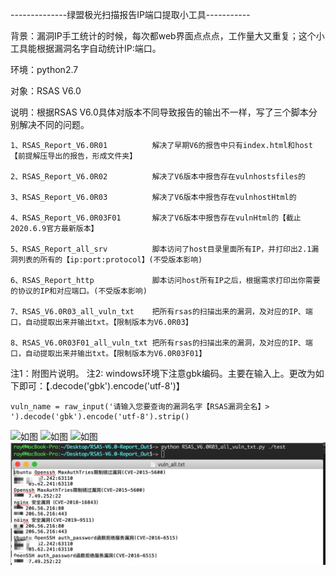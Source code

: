 --------------绿盟极光扫描报告IP端口提取小工具-----------

背景：漏洞IP手工统计的时候，每次都web界面点点点，工作量大又重复；这个小工具能根据漏洞名字自动统计IP:端口。

环境：python2.7

对象：RSAS V6.0

说明：根据RSAS V6.0具体对版本不同导致报告的输出不一样，写了三个脚本分别解决不同的问题。

    1、RSAS_Report_V6.0R01          解决了早期V6的报告中只有index.html和host【前提解压导出的报告，形成文件夹】
    
    2、RSAS_Report_V6.0R02          解决了V6版本中报告存在vulnhostsfiles的
    
    3、RSAS_Report_V6.0R03          解决了V6版本中报告存在vulnhostHtml的
    
    4、RSAS_Report_V6.0R03F01       解决了V6版本中报告存在vulnHtml的【截止2020.6.9官方最新版本】  
    
    5、RSAS_Report_all_srv          脚本访问了host目录里面所有IP，并打印出2.1漏洞列表的所有的【ip:port:protocol】(不受版本影响)
    
    6、RSAS_Report_http             脚本访问host所有IP之后，根据需求打印出你需要的协议的IP和对应端口。(不受版本影响)
    
    7、RSAS_V6.0R03_all_vuln_txt    把所有rsas的扫描出来的漏洞，及对应的IP、端口，自动提取出来并输出txt。【限制版本为V6.0R03】
    
    8、RSAS_V6.0R03F01_all_vuln_txt 把所有rsas的扫描出来的漏洞，及对应的IP、端口，自动提取出来并输出txt。【限制版本为V6.0R03F01】
    

注1：附图片说明。
注2: windows环境下注意gbk编码。主要在输入上。更改为如下即可：【.decode('gbk').encode('utf-8')】
    
    vuln_name = raw_input('请输入您要查询的漏洞名字【RSAS漏洞全名】> ').decode('gbk').encode('utf-8').strip()
    
![如图](https://github.com/RayScri/RSAS-V6.0-Report_Out/blob/master/test002.jpg)
![如图](https://github.com/RayScri/RSAS-V6.0-Report_Out/blob/master/test04.jpg)
![如图](https://github.com/RayScri/RSAS-V6.0-Report_Out/blob/master/test05.jpg)
![如图](https://github.com/RayScri/RSAS-V6.0-Report_Out/blob/master/test0001.jpg)

